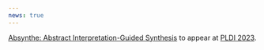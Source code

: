```yaml
---
news: true
---
```


[Absynthe: Abstract Interpretation-Guided Synthesis](https://arxiv.org/pdf/2302.13145.pdf) to appear at [PLDI 2023](https://pldi23.sigplan.org).
